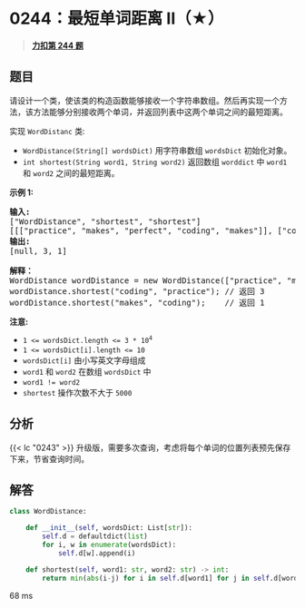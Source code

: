 # 0244：最短单词距离 II（★）


> <u>**[力扣第 244 题](https://leetcode.cn/problems/shortest-word-distance-ii/)**</u>

## 题目

<p>请设计一个类，使该类的构造函数能够接收一个字符串数组。然后再实现一个方法，该方法能够分别接收两个单词<em>，</em>并返回列表中这两个单词之间的最短距离。</p>

<p>实现 <code>WordDistanc</code> 类:</p>

<ul>
<li><code>WordDistance(String[] wordsDict)</code> 用字符串数组 <code>wordsDict</code> 初始化对象。</li>
<li><code>int shortest(String word1, String word2)</code> 返回数组 <code>worddict</code> 中 <code>word1</code> 和 <code>word2</code> 之间的最短距离。</li>
</ul>



<p><strong>示例 1:</strong></p>

<pre>
<strong>输入:</strong>
["WordDistance", "shortest", "shortest"]
[[["practice", "makes", "perfect", "coding", "makes"]], ["coding", "practice"], ["makes", "coding"]]
<strong>输出:</strong>
[null, 3, 1]

<b>解释：</b>
WordDistance wordDistance = new WordDistance(["practice", "makes", "perfect", "coding", "makes"]);
wordDistance.shortest("coding", "practice"); // 返回 3
wordDistance.shortest("makes", "coding");    // 返回 1</pre>



<p><strong>注意:</strong><meta charset="UTF-8" /></p>

<ul>
<li><code>1 &lt;= wordsDict.length &lt;= 3 * 10<sup>4</sup></code></li>
<li><code>1 &lt;= wordsDict[i].length &lt;= 10</code></li>
<li><code>wordsDict[i]</code> 由小写英文字母组成</li>
<li><code>word1</code> 和 <code>word2</code> 在数组 <code>wordsDict</code> 中</li>
<li><code>word1 != word2</code></li>
<li> <code>shortest</code> 操作次数不大于 <code>5000</code> </li>
</ul>


## 分析

{{< lc "0243" >}} 升级版，需要多次查询，考虑将每个单词的位置列表预先保存下来，节省查询时间。

## 解答

```python
class WordDistance:

    def __init__(self, wordsDict: List[str]):
        self.d = defaultdict(list)
        for i, w in enumerate(wordsDict):
            self.d[w].append(i)

    def shortest(self, word1: str, word2: str) -> int:
        return min(abs(i-j) for i in self.d[word1] for j in self.d[word2])
```
68 ms
